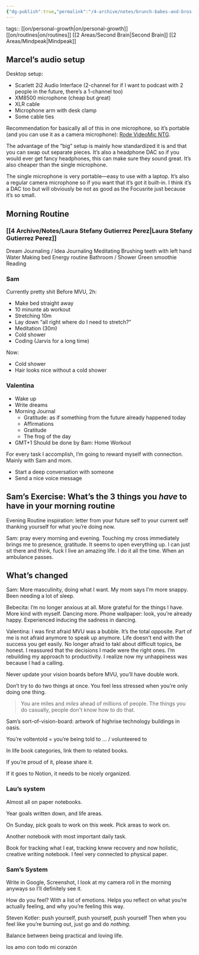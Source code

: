 ```yaml
---
{"dg-publish":true,"permalink":"/4-archive/notes/brunch-babes-and-bros-call-2022-07-30/","dgPassFrontmatter":true}
---
```



tags:: [[on/personal-growth\|on/personal-growth]] [[on/routines\|on/routines]] [[2 Areas/Second Brain\|Second Brain]] [[2 Areas/Mindpeak\|Mindpeak]]

## Marcel’s audio setup
Desktop setup:
- Scarlett 2i2 Audio Interface (2-channel for if I want to podcast with 2 people in the future, there’s a 1-channel too)
- XM8500 microphone (cheap but great)
- XLR cable
- Microphone arm with desk clamp
- Some cable ties

Recommendation for basically all of this in one microphone, so it’s portable (and you can use it as a camera microphone): [Rode VideoMic NTG](https://rode.com/en/microphones/on-camera/videomic-ntg).

The advantage of the “big” setup is mainly how standardized it is and that you can swap out separate pieces. It’s also a headphone DAC so if you would ever get fancy headphones, this can make sure they sound great. It’s also cheaper than the single microphone.

The single microphone is very portable—easy to use with a laptop. It’s also a regular camera microphone so if you want that it’s got it built-in. I think it’s a DAC too but will obviously be not as good as the Focusrite just because it’s so small.

## Morning Routine
### [[4 Archive/Notes/Laura Stefany Gutierrez Perez\|Laura Stefany Gutierrez Perez]]
Dream Journaling / Idea Journaling
Meditating
Brushing teeth with left hand
Water
Making bed
Energy routine
Bathroom / Shower
Green smoothie
Reading

### Sam
Currently pretty shit
Before MVU, 2h:
- Make bed straight away
- 10 minunte ab workout
- Stretching 10m
- Lay down “all right where do I need to stretch?”
- Meditation (30m)
- Cold shower
- Coding (Jarvis for a long time)

Now:
- Cold shower
- Hair looks nice without a cold shower

### Valentina
- Wake up
- Write dreams
- Morning Journal
	- Gratitude: as if something from the future already happened today
	- Affirmations
	- Gratitude
	- The frog of the day
- GMT+1 Should be done by 8am: Home Workout

For every task I accomplish, I’m going to reward myself with connection. Mainly with Sam and mom.
- Start a deep conversation with someone
- Send a nice voice message

## Sam’s Exercise: What’s the 3 things you *have* to have in your morning routine
Evening Routine inspiration: letter from your future self to your current self thanking yourself for what you’re doing now.

Sam: pray every morning and evening. Touching my cross immediately brings me to presence, gratitude. It seems to open everything up. I can just sit there and think, fuck I live an amazing life. I do it all the time. When an ambulance passes.

## What’s changed
Sam: More masculinity, doing what I want. My mom says I’m more snappy. Been needing a lot of sleep.

Bebecita: I’m no longer anxious at all. More grateful for the things I have. More kind with myself. Dancing more. Phone wallpaper: look, you’re already happy. Experienced inducing the sadness in dancing.

Valentina: I was first afraid MVU was a bubble. It’s the total opposite. Part of me is not afraid anymore to speak up anymore. Life doesn’t end with the success you get easily. No longer afraid to takl about difficult topics, be honest. I reassured that the decisions I made were the right ones. I’m rebuilding my approach to productivity. I realize now my unhappiness was because I had a calling.

Never update your vision boards before MVU, you’ll have double work.

Don’t try to do two things at once. You feel less stressed when you’re only doing one thing.

> You are miles and _miles_ ahead of millions of people. The things you do casually, people don't know how to do that.

Sam’s sort-of-vision-board: artwork of highrise technology buildings in oasis.

You’re voltentold = you’re being told to … / volunteered to

In life book categories, link them to related books.

If you’re proud of it, please share it.

If it goes to Notion, it needs to be nicely organized.

### Lau’s system
Almost all on paper notebooks.

Year goals written down, and life areas.

On Sunday, pick goals to work on this week. Pick areas to work on.

Another notebook with most important daily task.

Book for tracking what I eat, tracking knww recovery and now holistic, creative writing notebook. I feel very connected to physical paper.

### Sam’s System
Write in Google, Screenshot, I look at my camera roll in the morning anyways so I’ll definitely see it.

How do you feel? With a list of emotions. Helps you reflect on what you’re actually feeling, and why you’re feeling this way.

Steven Kotler: push yourself, push yourself, push yourself Then when you feel like you’re burning out, just go and do *nothing*.

Balance between being practical and loving life.

los amo con todo mi corazón
